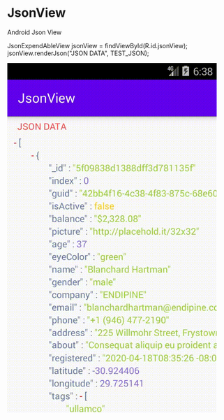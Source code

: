 # JsonView
Android Json View


JsonExpendAbleView jsonView = findViewById(R.id.jsonView);   
jsonView.renderJson("JSON DATA", TEST_JSON);


 ![image]( https://github.com/Tenker/JsonView/blob/global/demo_small.gif?raw=true)
